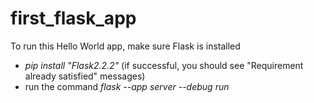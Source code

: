 # first_flask_app

To run this Hello World app, make sure Flask is installed
- _pip install "Flask2.2.2"_ (if successful, you should see "Requirement already satisfied" messages)
- run the command _flask --app server --debug run_
